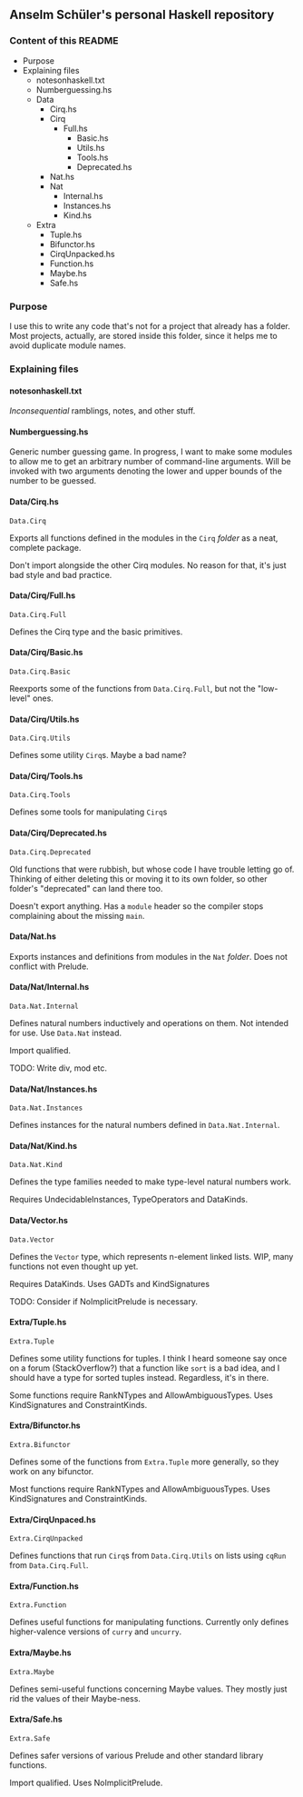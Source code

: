 ## Anselm Schüler's personal Haskell repository

### Content of this README

* Purpose
* Explaining files
  * notesonhaskell.txt
  * Numberguessing.hs
  * Data
    * Cirq.hs
    * Cirq
      * Full.hs
        * Basic.hs
        * Utils.hs
        * Tools.hs
        * Deprecated.hs
    * Nat.hs
    * Nat
      * Internal.hs
      * Instances.hs
      * Kind.hs
  * Extra
    * Tuple.hs
    * Bifunctor.hs
    * CirqUnpacked.hs
    * Function.hs
    * Maybe.hs
    * Safe.hs

### Purpose

I use this to write any code that's not for a project that already has a folder.
Most projects, actually, are stored inside this folder, since it helps me to avoid duplicate module names.

### Explaining files

#### notesonhaskell.txt

*Inconsequential* ramblings, notes, and other stuff.

#### Numberguessing.hs

Generic number guessing game. In progress, I want to make some modules to allow me to get an arbitrary number of command-line arguments.
Will be invoked with two arguments denoting the lower and upper bounds of the number to be guessed.

#### Data/Cirq.hs

`Data.Cirq`

Exports all functions defined in the modules in the `Cirq` *folder* as a neat, complete package.

Don't import alongside the other Cirq modules.
No reason for that, it's just bad style and bad practice.

#### Data/Cirq/Full.hs

`Data.Cirq.Full`

Defines the Cirq type and the basic primitives.

#### Data/Cirq/Basic.hs

`Data.Cirq.Basic`

Reexports some of the functions from `Data.Cirq.Full`, but not the "low-level" ones.

#### Data/Cirq/Utils.hs

`Data.Cirq.Utils`

Defines some utility `Cirq`s.
Maybe a bad name?

#### Data/Cirq/Tools.hs

`Data.Cirq.Tools`

Defines some tools for manipulating `Cirq`s

#### Data/Cirq/Deprecated.hs

`Data.Cirq.Deprecated`

Old functions that were rubbish, but whose code I have trouble letting go of.
Thinking of either deleting this or moving it to its own folder, so other folder's "deprecated" can land there too.

Doesn't export anything.
Has a `module` header so the compiler stops complaining about the missing `main`.

#### Data/Nat.hs

Exports instances and definitions from modules in the `Nat` *folder*.
Does not conflict with Prelude.

#### Data/Nat/Internal.hs

`Data.Nat.Internal`

Defines natural numbers inductively and operations on them.
Not intended for use. Use `Data.Nat` instead.

Import qualified.

TODO: Write div, mod etc.

#### Data/Nat/Instances.hs

`Data.Nat.Instances`

Defines instances for the natural numbers defined in `Data.Nat.Internal`.

#### Data/Nat/Kind.hs

`Data.Nat.Kind`

Defines the type families needed to make type-level natural numbers work.

Requires UndecidableInstances, TypeOperators and DataKinds.

#### Data/Vector.hs

`Data.Vector`

Defines the `Vector` type, which represents n-element linked lists.
WIP, many functions not even thought up yet.

Requires DataKinds.
Uses GADTs and KindSignatures

TODO: Consider if NoImplicitPrelude is necessary.

#### Extra/Tuple.hs

`Extra.Tuple`

Defines some utility functions for tuples.
I think I heard someone say once on a forum (StackOverflow?) that a function like `sort` is a bad idea, and I should have a type for sorted tuples instead. Regardless, it's in there.

Some functions require RankNTypes and AllowAmbiguousTypes.
Uses KindSignatures and ConstraintKinds.

#### Extra/Bifunctor.hs

`Extra.Bifunctor`

Defines some of the functions from `Extra.Tuple` more generally, so they work on any bifunctor.

Most functions require RankNTypes and AllowAmbiguousTypes.
Uses KindSignatures and ConstraintKinds.

#### Extra/CirqUnpaced.hs

`Extra.CirqUnpacked`

Defines functions that run `Cirq`s from `Data.Cirq.Utils` on lists using `cqRun` from `Data.Cirq.Full`.

#### Extra/Function.hs

`Extra.Function`

Defines useful functions for manipulating functions.
Currently only defines higher-valence versions of `curry` and `uncurry`.

#### Extra/Maybe.hs

`Extra.Maybe`

Defines semi-useful functions concerning Maybe values.
They mostly just rid the values of their Maybe-ness.

#### Extra/Safe.hs

`Extra.Safe`

Defines safer versions of various Prelude and other standard library functions.

Import qualified.
Uses NoImplicitPrelude.